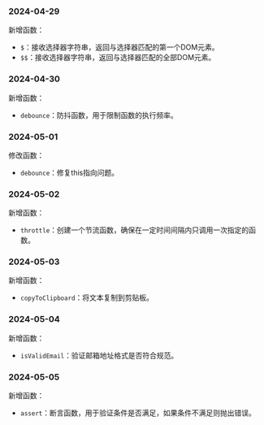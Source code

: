 ### 2024-04-29

新增函数：
- `$`：接收选择器字符串，返回与选择器匹配的第一个DOM元素。
- `$$`：接收选择器字符串，返回与选择器匹配的全部DOM元素。

### 2024-04-30

新增函数：
- `debounce`：防抖函数，用于限制函数的执行频率。

### 2024-05-01

修改函数：
- `debounce`：修复this指向问题。

### 2024-05-02

新增函数：
- `throttle`：创建一个节流函数，确保在一定时间间隔内只调用一次指定的函数。

### 2024-05-03

新增函数：
- `copyToClipboard`：将文本复制到剪贴板。

### 2024-05-04

新增函数：
- `isValidEmail`：验证邮箱地址格式是否符合规范。

### 2024-05-05

新增函数：
- `assert`：断言函数，用于验证条件是否满足，如果条件不满足则抛出错误。
